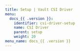 ```yaml
---
title: Setup | Vault CSI Driver
menu:
  docs_{{ .version }}:
    identifier: csi-driver-setup
    name: CSI Driver
    parent: setup
    weight: 20
menu_name: docs_{{ .version }}
---
```

